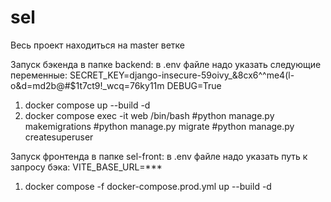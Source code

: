 # sel

Весь проект находиться на master ветке

Запуск бэкенда в папке backend:
в .env файле надо указать следующие переменные:
SECRET_KEY=django-insecure-59oivy_&8cx6^^me4(l-o&d=md2b@#$1t7ct9!_wcq=76ky11m
DEBUG=True
1. docker compose up --build -d
2. docker compose exec -it web /bin/bash
 #python manage.py makemigrations
 #python manage.py migrate
 #python manage.py createsuperuser


Запуск фронтенда в папке sel-front:
в .env файле надо указать путь к запросу бэка:
VITE_BASE_URL=***
1. docker compose -f docker-compose.prod.yml up --build -d
